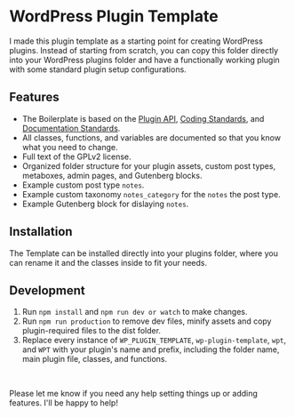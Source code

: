 # WordPress Plugin Template

I made this plugin template as a starting point for creating WordPress plugins. Instead of starting from scratch, you can copy this folder directly into your WordPress plugins folder and have a functionally working plugin with some standard plugin setup configurations. 

## Features

* The Boilerplate is based on the [Plugin API](http://codex.wordpress.org/Plugin_API), [Coding Standards](http://codex.wordpress.org/WordPress_Coding_Standards), and [Documentation Standards](https://make.wordpress.org/core/handbook/best-practices/inline-documentation-standards/php/).
* All classes, functions, and variables are documented so that you know what you need to change.
* Full text of the GPLv2 license.
* Organized folder structure for your plugin assets, custom post types, metaboxes, admin pages, and Gutenberg blocks.
* Example custom post type `notes`.
* Example custom taxonomy `notes_category` for the `notes` the post type.
* Example Gutenberg block for dislaying `notes`.

## Installation

The Template can be installed directly into your plugins folder, where you can rename it and the classes inside to fit your needs.

## Development

1. Run `npm install` and `npm run dev or watch` to make changes.
2. Run `npm run production` to remove dev files, minify assets and copy plugin-required files to the dist folder.
3. Replace every instance of `WP_PLUGIN_TEMPLATE`, `wp-plugin-template`, `wpt`, and `WPT` with your plugin's name and prefix, including the folder name, main plugin file, classes, and functions.

<br />

Please let me know if you need any help setting things up or adding features. I'll be happy to help!
